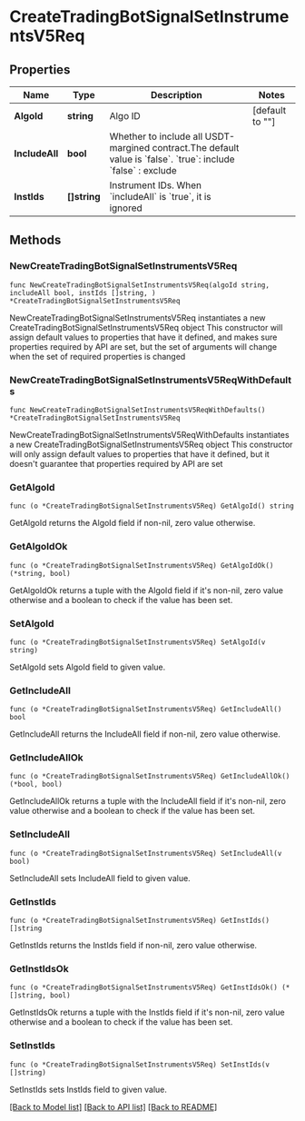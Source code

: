 # CreateTradingBotSignalSetInstrumentsV5Req

## Properties

Name | Type | Description | Notes
------------ | ------------- | ------------- | -------------
**AlgoId** | **string** | Algo ID | [default to ""]
**IncludeAll** | **bool** | Whether to include all USDT-margined contract.The default value is &#x60;false&#x60;. &#x60;true&#x60;: include &#x60;false&#x60; : exclude | 
**InstIds** | **[]string** | Instrument IDs. When &#x60;includeAll&#x60; is &#x60;true&#x60;, it is ignored | 

## Methods

### NewCreateTradingBotSignalSetInstrumentsV5Req

`func NewCreateTradingBotSignalSetInstrumentsV5Req(algoId string, includeAll bool, instIds []string, ) *CreateTradingBotSignalSetInstrumentsV5Req`

NewCreateTradingBotSignalSetInstrumentsV5Req instantiates a new CreateTradingBotSignalSetInstrumentsV5Req object
This constructor will assign default values to properties that have it defined,
and makes sure properties required by API are set, but the set of arguments
will change when the set of required properties is changed

### NewCreateTradingBotSignalSetInstrumentsV5ReqWithDefaults

`func NewCreateTradingBotSignalSetInstrumentsV5ReqWithDefaults() *CreateTradingBotSignalSetInstrumentsV5Req`

NewCreateTradingBotSignalSetInstrumentsV5ReqWithDefaults instantiates a new CreateTradingBotSignalSetInstrumentsV5Req object
This constructor will only assign default values to properties that have it defined,
but it doesn't guarantee that properties required by API are set

### GetAlgoId

`func (o *CreateTradingBotSignalSetInstrumentsV5Req) GetAlgoId() string`

GetAlgoId returns the AlgoId field if non-nil, zero value otherwise.

### GetAlgoIdOk

`func (o *CreateTradingBotSignalSetInstrumentsV5Req) GetAlgoIdOk() (*string, bool)`

GetAlgoIdOk returns a tuple with the AlgoId field if it's non-nil, zero value otherwise
and a boolean to check if the value has been set.

### SetAlgoId

`func (o *CreateTradingBotSignalSetInstrumentsV5Req) SetAlgoId(v string)`

SetAlgoId sets AlgoId field to given value.


### GetIncludeAll

`func (o *CreateTradingBotSignalSetInstrumentsV5Req) GetIncludeAll() bool`

GetIncludeAll returns the IncludeAll field if non-nil, zero value otherwise.

### GetIncludeAllOk

`func (o *CreateTradingBotSignalSetInstrumentsV5Req) GetIncludeAllOk() (*bool, bool)`

GetIncludeAllOk returns a tuple with the IncludeAll field if it's non-nil, zero value otherwise
and a boolean to check if the value has been set.

### SetIncludeAll

`func (o *CreateTradingBotSignalSetInstrumentsV5Req) SetIncludeAll(v bool)`

SetIncludeAll sets IncludeAll field to given value.


### GetInstIds

`func (o *CreateTradingBotSignalSetInstrumentsV5Req) GetInstIds() []string`

GetInstIds returns the InstIds field if non-nil, zero value otherwise.

### GetInstIdsOk

`func (o *CreateTradingBotSignalSetInstrumentsV5Req) GetInstIdsOk() (*[]string, bool)`

GetInstIdsOk returns a tuple with the InstIds field if it's non-nil, zero value otherwise
and a boolean to check if the value has been set.

### SetInstIds

`func (o *CreateTradingBotSignalSetInstrumentsV5Req) SetInstIds(v []string)`

SetInstIds sets InstIds field to given value.



[[Back to Model list]](../README.md#documentation-for-models) [[Back to API list]](../README.md#documentation-for-api-endpoints) [[Back to README]](../README.md)


